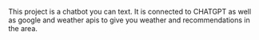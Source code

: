 This project is a chatbot you can text. It is connected to CHATGPT as well as google and weather apis to give you weather and recommendations in the area.